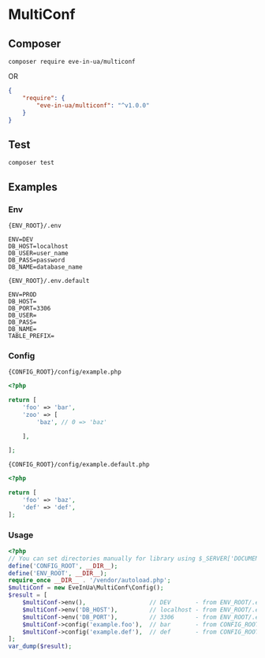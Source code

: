 # MultiConf

## Composer

```
composer require eve-in-ua/multiconf
```

OR

```json
{
    "require": {
        "eve-in-ua/multiconf": "^v1.0.0"
    }
}
```

## Test

`composer test`

## Examples

### Env

`{ENV_ROOT}/.env`
```dotenv
ENV=DEV
DB_HOST=localhost
DB_USER=user_name
DB_PASS=password
DB_NAME=database_name

```

`{ENV_ROOT}/.env.default`
```dotenv
ENV=PROD
DB_HOST=
DB_PORT=3306
DB_USER=
DB_PASS=
DB_NAME=
TABLE_PREFIX=
```

### Config

`{CONFIG_ROOT}/config/example.php`
```php
<?php

return [
    'foo' => 'bar',
    'zoo' => [
        'baz', // 0 => 'baz'

    ],

];
```


`{CONFIG_ROOT}/config/example.default.php`
```php
<?php

return [
    'foo' => 'baz',
    'def' => 'def',
];
```

### Usage

```php
<?php
// You can set directories manually for library using $_SERVER['DOCUMENT_ROOT'] as CONFIG_ROOT and ENV_ROOT 
define('CONFIG_ROOT', __DIR__);
define('ENV_ROOT', __DIR__);
require_once __DIR__ . '/vendor/autoload.php';
$multiConf = new EveInUa\MultiConf\Config();
$result = [
    $multiConf->env(),                  // DEV       - from ENV_ROOT/.env
    $multiConf->env('DB_HOST'),         // localhost - from ENV_ROOT/.env
    $multiConf->env('DB_PORT'),         // 3306      - from ENV_ROOT/.env.default
    $multiConf->config('example.foo'),  // bar       - from CONFIG_ROOT/config/example.php
    $multiConf->config('example.def'),  // def       - from CONFIG_ROOT/config/example.default.php
];
var_dump($result);
```
